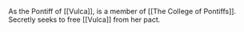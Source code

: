 As the Pontiff of [[Vulca]], is a member of [[The College of Pontiffs]]. Secretly seeks to free [[Vulca]] from her pact.